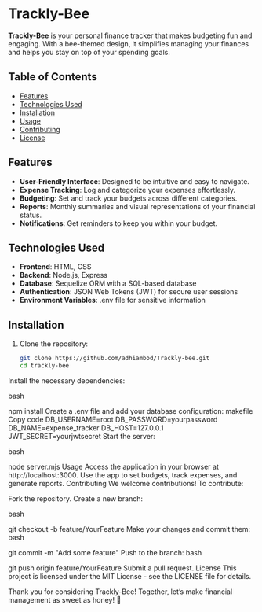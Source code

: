 
# Trackly-Bee

**Trackly-Bee** is your personal finance tracker that makes budgeting fun and engaging. With a bee-themed design, it simplifies managing your finances and helps you stay on top of your spending goals. 

## Table of Contents
- [Features](#features)
- [Technologies Used](#technologies-used)
- [Installation](#installation)
- [Usage](#usage)
- [Contributing](#contributing)
- [License](#license)

## Features
- **User-Friendly Interface**: Designed to be intuitive and easy to navigate.
- **Expense Tracking**: Log and categorize your expenses effortlessly.
- **Budgeting**: Set and track your budgets across different categories.
- **Reports**: Monthly summaries and visual representations of your financial status.
- **Notifications**: Get reminders to keep you within your budget.

## Technologies Used
- **Frontend**: HTML, CSS
- **Backend**: Node.js, Express
- **Database**: Sequelize ORM with a SQL-based database
- **Authentication**: JSON Web Tokens (JWT) for secure user sessions
- **Environment Variables**: .env file for sensitive information

## Installation
1. Clone the repository:
   ```bash
   git clone https://github.com/adhiambod/Trackly-bee.git
   cd trackly-bee
Install the necessary dependencies:

bash

npm install
Create a .env file and add your database configuration:
makefile
Copy code
DB_USERNAME=root
DB_PASSWORD=yourpassword
DB_NAME=expense_tracker
DB_HOST=127.0.0.1
JWT_SECRET=yourjwtsecret
Start the server:

bash

node server.mjs
Usage
Access the application in your browser at http://localhost:3000.
Use the app to set budgets, track expenses, and generate reports.
Contributing
We welcome contributions! To contribute:

Fork the repository.
Create a new branch:

bash

git checkout -b feature/YourFeature
Make your changes and commit them:
bash

git commit -m "Add some feature"
Push to the branch:
bash

git push origin feature/YourFeature
Submit a pull request.
License
This project is licensed under the MIT License - see the LICENSE file for details.

Thank you for considering Trackly-Bee! Together, let’s make financial management as sweet as honey! 🐝
